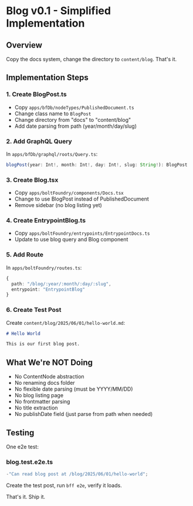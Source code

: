 # Blog v0.1 - Simplified Implementation

## Overview

Copy the docs system, change the directory to `content/blog`. That's it.

## Implementation Steps

### 1. Create BlogPost.ts

- Copy `apps/bfDb/nodeTypes/PublishedDocument.ts`
- Change class name to `BlogPost`
- Change directory from "docs" to "content/blog"
- Add date parsing from path (year/month/day/slug)

### 2. Add GraphQL Query

In `apps/bfDb/graphql/roots/Query.ts`:

```typescript
blogPost(year: Int!, month: Int!, day: Int!, slug: String!): BlogPost
```

### 3. Create Blog.tsx

- Copy `apps/boltFoundry/components/Docs.tsx`
- Change to use BlogPost instead of PublishedDocument
- Remove sidebar (no blog listing yet)

### 4. Create EntrypointBlog.ts

- Copy `apps/boltFoundry/entrypoints/EntrypointDocs.ts`
- Update to use blog query and Blog component

### 5. Add Route

In `apps/boltFoundry/routes.ts`:

```typescript
{
  path: "/blog/:year/:month/:day/:slug",
  entrypoint: "EntrypointBlog"
}
```

### 6. Create Test Post

Create `content/blog/2025/06/01/hello-world.md`:

```markdown
# Hello World

This is our first blog post.
```

## What We're NOT Doing

- No ContentNode abstraction
- No renaming docs folder
- No flexible date parsing (must be YYYY/MM/DD)
- No blog listing page
- No frontmatter parsing
- No title extraction
- No publishDate field (just parse from path when needed)

## Testing

One e2e test:

### blog.test.e2e.ts

```typescript
-"Can read blog post at /blog/2025/06/01/hello-world";
```

Create the test post, run `bff e2e`, verify it loads.

That's it. Ship it.
